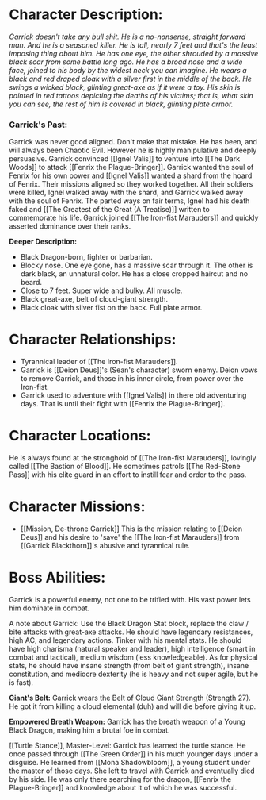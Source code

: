 # Character Description:
*Garrick doesn't take any bull shit. He is a no-nonsense, straight forward man. And he is a seasoned killer. He is tall, nearly 7 feet and that's the least imposing thing about him. He has one eye, the other shrouded by a massive black scar from some battle long ago. He has a broad nose and a wide face, joined to his body by the widest neck you can imagine. He wears a black and red draped cloak with a silver first in the middle of the back. He swings a wicked black, glinting great-axe as if it were a toy. His skin is painted in red tattoos depicting the deaths of his victims; that is, what skin you can see, the rest of him is covered in black, glinting plate armor.*
### Garrick's Past:
Garrick was never good aligned. Don't make that mistake. He has been, and will always been Chaotic Evil. However he is highly manipulative and deeply persuasive. Garrick convinced [[Ignel Valis]] to venture into [[The Dark Woods]] to attack [[Fenrix the Plague-Bringer]]. Garrick wanted the soul of Fenrix for his own power and [[Ignel Valis]] wanted a shard from the hoard of Fenrix. Their missions aligned so they worked together. All their soldiers were killed, Ignel walked away with the shard, and Garrick walked away with the soul of Fenrix. The parted ways on fair terms, Ignel had his death faked and [[The Greatest of the Great (A Treatise)]] written to commemorate his life. Garrick joined [[The Iron-fist Marauders]] and quickly asserted dominance over their ranks. 

**Deeper Description:**
-  Black Dragon-born, fighter or barbarian.
-  Blocky nose. One eye gone, has a massive scar through it. The other is dark black, an unnatural color. He has a close cropped haircut and no beard.
-  Close to 7 feet. Super wide and bulky. All muscle.
-  Black great-axe, belt of cloud-giant strength. 
-  Black cloak with silver fist on the back. Full plate armor.
# Character Relationships:
-  Tyrannical leader of [[The Iron-fist Marauders]].
-  Garrick is [[Deion Deus]]'s (Sean's character) sworn enemy. Deion vows to remove Garrick, and those in his inner circle, from power over the Iron-fist.
- Garrick used to adventure with [[Ignel Valis]] in there old adventuring days. That is until their fight with [[Fenrix the Plague-Bringer]]. 
# Character Locations:
He is always found at the stronghold of [[The Iron-fist Marauders]], lovingly called [[The Bastion of Blood]]. He sometimes patrols [[The Red-Stone Pass]] with his elite guard in an effort to instill fear and order to the pass. 
# Character Missions:
- [[Mission, De-throne Garrick]] This is the mission relating to [[Deion Deus]] and his desire to 'save' the [[The Iron-fist Marauders]] from [[Garrick Blackthorn]]'s abusive and tyrannical rule. 

# Boss Abilities:
Garrick is a powerful enemy, not one to be trifled with. His vast power lets him dominate in combat.

A note about Garrick: Use the Black Dragon Stat block, replace the claw / bite attacks with great-axe attacks. He should have legendary resistances, high AC, and legendary actions. Tinker with his mental stats. He should have high charisma (natural speaker and leader), high intelligence (smart in combat and tactical), medium wisdom (less knowledgeable). As for physical stats, he should have insane strength (from belt of giant strength), insane constitution, and mediocre dexterity (he is heavy and not super agile, but he is fast).

**Giant's Belt:**
Garrick wears the Belt of Cloud Giant Strength (Strength 27). He got it from killing a cloud elemental (duh) and will die before giving it up. 

**Empowered Breath Weapon:**
Garrick has the breath weapon of a Young Black Dragon, making him a brutal foe in combat. 

[[Turtle Stance]], Master-Level:
Garrick has learned the turtle stance. He once passed through [[The Green Order]] in his much younger days under a disguise. He learned from [[Mona Shadowbloom]], a young student under the master of those days. She left to travel with Garrick and eventually died by his side. He was only there searching for the dragon, [[Fenrix the Plague-Bringer]] and knowledge about it of which he was successful. 